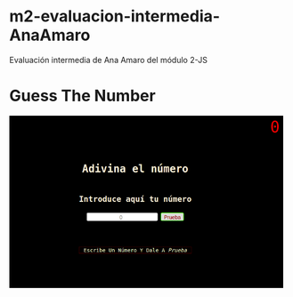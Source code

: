 # m2-evaluacion-intermedia-AnaAmaro

Evaluación intermedia de Ana Amaro del módulo 2-JS

# Guess The Number

![GuessNumber](images/guess_number.png)
